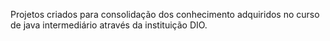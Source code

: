 Projetos criados para consolidação dos conhecimento adquiridos no curso de java 
intermediário através da instituição DIO.
